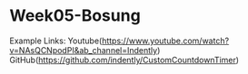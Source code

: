 # Week05-Bosung

Example Links: 
Youtube(https://www.youtube.com/watch?v=NAsQCNpodPI&ab_channel=Indently)
GitHub(https://github.com/indently/CustomCountdownTimer)
